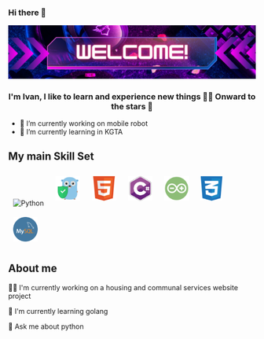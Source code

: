 ### Hi there 👋
<img src="https://github.com/Cimer17/Cimer17/blob/main/baner.png" alt="banner that says Sarah hart Landolt - software developer, artist, designer">

### <div align="center">I'm Ivan, I like to learn and experience new things 👨‍💻 Onward to the stars 🚀</div>  

- 🔭 I’m currently working on mobile robot
- 🌱 I’m currently learning in KGTA


## My main Skill Set
<p>
<img style="margin: 10px" src="https://profilinator.rishav.dev/skills-assets/python-original.svg" alt="Python" height="50" />  
<img style="margin: 10px" src="https://github.com/Cimer17/Cimer17/blob/main/src/assertgo_512.png" alt="golang" height="50" />  
<img style="margin: 10px" src="https://github.com/Cimer17/Cimer17/blob/main/src/1200px-HTML5_Badge.svg.png" alt="html" height="50" />  
<img style="margin: 10px" src="https://github.com/Cimer17/Cimer17/blob/main/src/Logo-csharp.webp" alt="shsarp" height="50" />  
<img style="margin: 10px" src="https://github.com/Cimer17/Cimer17/blob/main/src/arduino_103028.png" alt="arduino" height="50" />  
<img style="margin: 10px" src="https://github.com/Cimer17/Cimer17/blob/main/src/css.svg" alt="css" height="50" />  
<img style="margin: 10px" src="https://github.com/Cimer17/Cimer17/blob/main/src/mysqllogo.png" alt="mysql" height="50" />  
</p>


## About me
👨‍💻 I'm currently working on a housing and communal services website project

🧠 I'm currently learning golang

💬 Ask me about python
